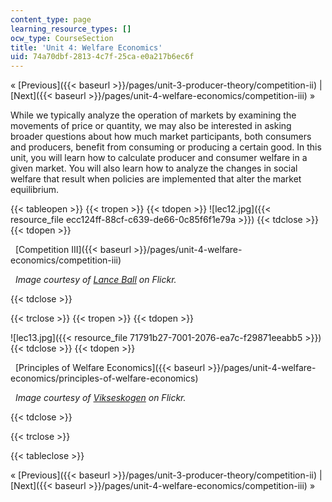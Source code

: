 ```yaml
---
content_type: page
learning_resource_types: []
ocw_type: CourseSection
title: 'Unit 4: Welfare Economics'
uid: 74a70dbf-2813-4c7f-25ca-e0a217b6ec6f
---
```


« [Previous]({{< baseurl >}}/pages/unit-3-producer-theory/competition-ii) | [Next]({{< baseurl >}}/pages/unit-4-welfare-economics/competition-iii) »

While we typically analyze the operation of markets by examining the movements of price or quantity, we may also be interested in asking broader questions about how much market participants, both consumers and producers, benefit from consuming or producing a certain good. In this unit, you will learn how to calculate producer and consumer welfare in a given market. You will also learn how to analyze the changes in social welfare that result when policies are implemented that alter the market equilibrium.

{{< tableopen >}}
{{< tropen >}}
{{< tdopen >}}
![lec12.jpg]({{< resource_file ecc124ff-88cf-c639-de66-0c85f6f1e79a >}})
{{< tdclose >}}
{{< tdopen >}}


  [Competition III]({{< baseurl >}}/pages/unit-4-welfare-economics/competition-iii)

  _Image courtesy of [Lance Ball](http://www.flickr.com/photos/skimcoat/2931005015/in/photostream/) on Flickr._


{{< tdclose >}}

{{< trclose >}}
{{< tropen >}}
{{< tdopen >}}
  
![lec13.jpg]({{< resource_file 71791b27-7001-2076-ea7c-f29871eeabb5 >}})
{{< tdclose >}}
{{< tdopen >}}


  [Principles of Welfare Economics]({{< baseurl >}}/pages/unit-4-welfare-economics/principles-of-welfare-economics)

  _Image courtesy of [Vikseskogen](http://www.flickr.com/photos/vilseskogen/5846470744/) on Flickr._


{{< tdclose >}}

{{< trclose >}}

{{< tableclose >}}

« [Previous]({{< baseurl >}}/pages/unit-3-producer-theory/competition-ii) | [Next]({{< baseurl >}}/pages/unit-4-welfare-economics/competition-iii) »